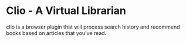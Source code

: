 # Clio - A Virtual Librarian

clio is a browser plugin that will process search history and recommend books based on articles that you’ve read.
